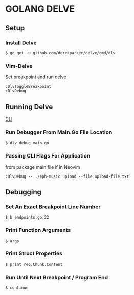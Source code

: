 # GOLANG DELVE

## Setup
### Install Delve
```console
$ go get -u github.com/derekparker/delve/cmd/dlv
```

### Vim-Delve
Set breakpoint and run delve
```console
:DlvToggleBreakpoint
:DlvDebug
```

## Running Delve
[CLI](https://github.com/derekparker/delve/tree/master/Documentation/cli)
### Run Debugger From Main.Go File Location
```Console
$ dlv debug main.go
```

### Passing CLI Flags For Application
from package main file if in Neovim
```golang
:DlvDebug -- ./eph-music upload --file upload-file.txt
```

## Debugging
### Set An Exact Breakpoint Line Number
```console
$ b endpoints.go:22
```

### Print Function Arguments
```console
$ args
```

### Print Struct Properties
```console
$ print req.Chunk.Content
```

### Run Until Next Breakpoint / Program End
```console
$ continue
```
